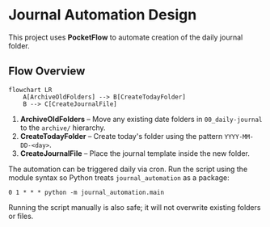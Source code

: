 # Journal Automation Design

This project uses **PocketFlow** to automate creation of the daily journal folder.

## Flow Overview

```mermaid
flowchart LR
    A[ArchiveOldFolders] --> B[CreateTodayFolder]
    B --> C[CreateJournalFile]
```

1. **ArchiveOldFolders** – Move any existing date folders in `00_daily-journal` to the `archive/` hierarchy.
2. **CreateTodayFolder** – Create today's folder using the pattern `YYYY-MM-DD-<day>`.
3. **CreateJournalFile** – Place the journal template inside the new folder.

The automation can be triggered daily via cron. Run the script using the module
syntax so Python treats `journal_automation` as a package:

```
0 1 * * * python -m journal_automation.main
```

Running the script manually is also safe; it will not overwrite existing folders or files.
